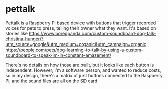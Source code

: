 # pettalk
Pettalk is a Raspberry Pi based device with buttons that trigger recorded voices for pets to press, telling their owner what they want.  It's based on stories like https://www.boredpanda.com/custom-soundboard-dog-talk-christina-hunger/?utm_source=google&utm_medium=organic&utm_campaign=organic , https://people.com/pets/dog-learning-to-talk-by-using-a-custom-soundboard-to-speak-im-in-constant-amazement/ 

There's no details on how those are built, but it looks like each button is independent.  However, I'm a software person, and wanted to reduce costs, so in my design, there's a matrix of just buttons connected to the Raspberry Pi, and the sound files are all on the SD card.
